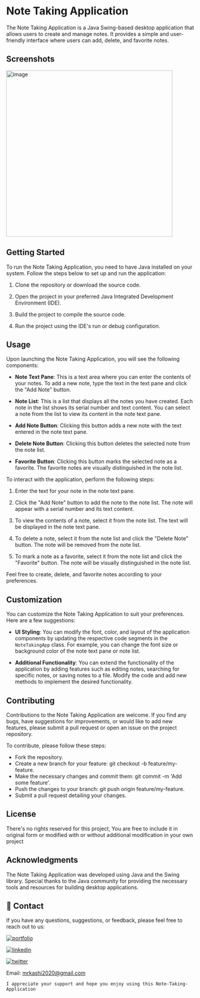 # Note Taking Application

The Note Taking Application is a Java Swing-based desktop application that allows users to create and manage notes. It provides a simple and user-friendly interface where users can add, delete, and favorite notes.

## Screenshots

<img width="445" alt="image" src="https://github.com/KashifKhaan/Stop-Watch-JavaFX/assets/88695658/70e7dc8b-1b5a-470c-8c6f-3a2a6ccf1a1d">


## Getting Started

To run the Note Taking Application, you need to have Java installed on your system. Follow the steps below to set up and run the application:

1. Clone the repository or download the source code.

2. Open the project in your preferred Java Integrated Development Environment (IDE).

3. Build the project to compile the source code.

4. Run the project using the IDE's run or debug configuration.

## Usage

Upon launching the Note Taking Application, you will see the following components:

- **Note Text Pane**: This is a text area where you can enter the contents of your notes. To add a new note, type the text in the text pane and click the "Add Note" button.

- **Note List**: This is a list that displays all the notes you have created. Each note in the list shows its serial number and text content. You can select a note from the list to view its content in the note text pane.

- **Add Note Button**: Clicking this button adds a new note with the text entered in the note text pane.

- **Delete Note Button**: Clicking this button deletes the selected note from the note list.

- **Favorite Button**: Clicking this button marks the selected note as a favorite. The favorite notes are visually distinguished in the note list.

To interact with the application, perform the following steps:

1. Enter the text for your note in the note text pane.

2. Click the "Add Note" button to add the note to the note list. The note will appear with a serial number and its text content.

3. To view the contents of a note, select it from the note list. The text will be displayed in the note text pane.

4. To delete a note, select it from the note list and click the "Delete Note" button. The note will be removed from the note list.

5. To mark a note as a favorite, select it from the note list and click the "Favorite" button. The note will be visually distinguished in the note list.

Feel free to create, delete, and favorite notes according to your preferences.

## Customization

You can customize the Note Taking Application to suit your preferences. Here are a few suggestions:

- **UI Styling**: You can modify the font, color, and layout of the application components by updating the respective code segments in the `NoteTakingApp` class. For example, you can change the font size or background color of the note text pane or note list.

- **Additional Functionality**: You can extend the functionality of the application by adding features such as editing notes, searching for specific notes, or saving notes to a file. Modify the code and add new methods to implement the desired functionality.

## Contributing

Contributions to the Note Taking Application are welcome. If you find any bugs, have suggestions for improvements, or would like to add new features, please submit a pull request or open an issue on the project repository.

To contribute, please follow these steps:

- Fork the repository.
- Create a new branch for your feature: git checkout -b feature/my-feature.
- Make the necessary changes and commit them: git commit -m 'Add some feature'.
- Push the changes to your branch: git push origin feature/my-feature.
- Submit a pull request detailing your changes.

## License
There's no rights reserved for this project, You are free to include it in original form or modified with or without additional modification in your own project

## Acknowledgments

The Note Taking Application was developed using Java and the Swing library. Special thanks to the Java community for providing the necessary tools and resources for building desktop applications.

## 🔗 Contact
If you have any questions, suggestions, or feedback, please feel free to reach out to us:

[![portfolio](https://img.shields.io/badge/my_portfolio-000?style=for-the-badge&logo=ko-fi&logoColor=white)](https://dribbble.com/Kashif420)

[![linkedin](https://img.shields.io/badge/linkedin-0A66C2?style=for-the-badge&logo=linkedin&logoColor=white)](https://www.linkedin.com/in/mr-kashif-442146214/)

[![twitter](https://img.shields.io/badge/twitter-1DA1F2?style=for-the-badge&logo=twitter&logoColor=white)](https://twitter.com/KaxhifKhan)

Email: mrkashi2020@gmail.com

`I appreciate your support and hope you enjoy using this Note-Taking-Application`
